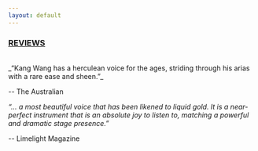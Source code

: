 ```yaml
---
layout: default
---
```


<h3><a href="{{ "/reviews.html" | absolute_url }}">REVIEWS</a></h3>  
<br/>
_“Kang Wang has a herculean voice for the ages, striding through his arias with a rare ease and sheen.”_

-- The Australian



_“… a most beautiful voice that has been likened to liquid gold. It is a near-perfect instrument that is an absolute joy to listen to, matching a powerful and dramatic stage presence.”_

-- Limelight Magazine